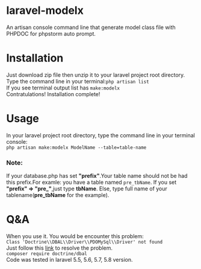 # laravel-modelx
An artisan console command line that generate model class file with PHPDOC for phpstorm auto prompt. <br>

<h1>Installation</h1>
Just download zip file then unzip it to your laravel project root directory.<br>
Type the command line in your terminal:<code>php artisan list</code><br>
If you see terminal output list has <code>make:modelx</code><br>
Contratulations! Installation complete!

<h1>Usage</h1>
In your laravel project root directory, type the command line in your terminal console:<br>
<code>php artisan make:modelx ModelName --table=table-name</code><br>
<h3>Note:</h3> If your database.php has set <b>"prefix"</b>.Your table name should not be had this prefix.For examle: you have a table named <code>pre_tbName</code>. If you set <b>"prefix" => "pre_"</b>,just type <b>tbName</b>. Else, type full name of your tablename(<b>pre_tbName</b> for the example).

<h1>Q&A</h1>
When you use it. You would be encounter this problem:<br>
<code>Class 'Doctrine\\DBAL\\Driver\\PDOMySql\\Driver' not found</code><br>
Just follow this <a href="https://stackoverflow.com/questions/33817983/artisan-migration-error-class-doctrine-dbal-driver-pdomysql-driver-not-fo">link</a> to resolve the problem.<br>
<code>composer require doctrine/dbal</code><br>
Code was tested in laravel 5.5, 5.6, 5.7, 5.8 version.
